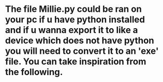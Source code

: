 # The file Millie.py could be ran on your pc if u have python installed and if u wanna export it to like a device which does not have python you will need to convert it to an 'exe' file. You can take inspiration from the following. 
